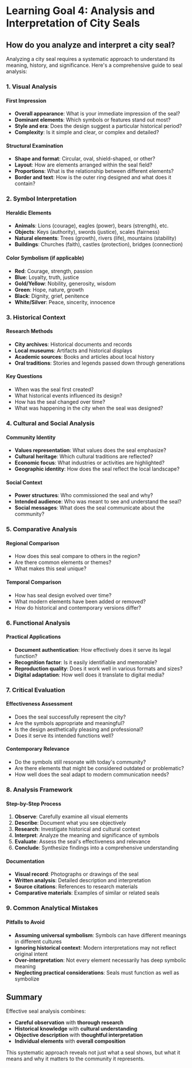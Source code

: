 # Learning Goal 4: Analysis and Interpretation of City Seals

## How do you analyze and interpret a city seal?

Analyzing a city seal requires a systematic approach to understand its meaning, history, and significance. Here's a comprehensive guide to seal analysis:

### 1. **Visual Analysis**

#### **First Impression**
- **Overall appearance**: What is your immediate impression of the seal?
- **Dominant elements**: Which symbols or features stand out most?
- **Style and era**: Does the design suggest a particular historical period?
- **Complexity**: Is it simple and clear, or complex and detailed?

#### **Structural Examination**
- **Shape and format**: Circular, oval, shield-shaped, or other?
- **Layout**: How are elements arranged within the seal field?
- **Proportions**: What is the relationship between different elements?
- **Border and text**: How is the outer ring designed and what does it contain?

### 2. **Symbol Interpretation**

#### **Heraldic Elements**
- **Animals**: Lions (courage), eagles (power), bears (strength), etc.
- **Objects**: Keys (authority), swords (justice), scales (fairness)
- **Natural elements**: Trees (growth), rivers (life), mountains (stability)
- **Buildings**: Churches (faith), castles (protection), bridges (connection)

#### **Color Symbolism** (if applicable)
- **Red**: Courage, strength, passion
- **Blue**: Loyalty, truth, justice
- **Gold/Yellow**: Nobility, generosity, wisdom
- **Green**: Hope, nature, growth
- **Black**: Dignity, grief, penitence
- **White/Silver**: Peace, sincerity, innocence

### 3. **Historical Context**

#### **Research Methods**
- **City archives**: Historical documents and records
- **Local museums**: Artifacts and historical displays
- **Academic sources**: Books and articles about local history
- **Oral traditions**: Stories and legends passed down through generations

#### **Key Questions**
- When was the seal first created?
- What historical events influenced its design?
- How has the seal changed over time?
- What was happening in the city when the seal was designed?

### 4. **Cultural and Social Analysis**

#### **Community Identity**
- **Values representation**: What values does the seal emphasize?
- **Cultural heritage**: Which cultural traditions are reflected?
- **Economic focus**: What industries or activities are highlighted?
- **Geographic identity**: How does the seal reflect the local landscape?

#### **Social Context**
- **Power structures**: Who commissioned the seal and why?
- **Intended audience**: Who was meant to see and understand the seal?
- **Social messages**: What does the seal communicate about the community?

### 5. **Comparative Analysis**

#### **Regional Comparison**
- How does this seal compare to others in the region?
- Are there common elements or themes?
- What makes this seal unique?

#### **Temporal Comparison**
- How has seal design evolved over time?
- What modern elements have been added or removed?
- How do historical and contemporary versions differ?

### 6. **Functional Analysis**

#### **Practical Applications**
- **Document authentication**: How effectively does it serve its legal function?
- **Recognition factor**: Is it easily identifiable and memorable?
- **Reproduction quality**: Does it work well in various formats and sizes?
- **Digital adaptation**: How well does it translate to digital media?

### 7. **Critical Evaluation**

#### **Effectiveness Assessment**
- Does the seal successfully represent the city?
- Are the symbols appropriate and meaningful?
- Is the design aesthetically pleasing and professional?
- Does it serve its intended functions well?

#### **Contemporary Relevance**
- Do the symbols still resonate with today's community?
- Are there elements that might be considered outdated or problematic?
- How well does the seal adapt to modern communication needs?

### 8. **Analysis Framework**

#### **Step-by-Step Process**
1. **Observe**: Carefully examine all visual elements
2. **Describe**: Document what you see objectively
3. **Research**: Investigate historical and cultural context
4. **Interpret**: Analyze the meaning and significance of symbols
5. **Evaluate**: Assess the seal's effectiveness and relevance
6. **Conclude**: Synthesize findings into a comprehensive understanding

#### **Documentation**
- **Visual record**: Photographs or drawings of the seal
- **Written analysis**: Detailed description and interpretation
- **Source citations**: References to research materials
- **Comparative materials**: Examples of similar or related seals

### 9. **Common Analytical Mistakes**

#### **Pitfalls to Avoid**
- **Assuming universal symbolism**: Symbols can have different meanings in different cultures
- **Ignoring historical context**: Modern interpretations may not reflect original intent
- **Over-interpretation**: Not every element necessarily has deep symbolic meaning
- **Neglecting practical considerations**: Seals must function as well as symbolize

## Summary

Effective seal analysis combines:
- **Careful observation** with **thorough research**
- **Historical knowledge** with **cultural understanding**
- **Objective description** with **thoughtful interpretation**
- **Individual elements** with **overall composition**

This systematic approach reveals not just what a seal shows, but what it means and why it matters to the community it represents.
